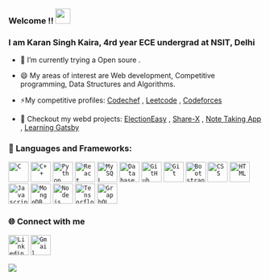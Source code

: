 ### Welcome !! <img src="https://raw.githubusercontent.com/MartinHeinz/MartinHeinz/master/wave.gif" width="30px">


### I am Karan Singh Kaira, 4rd year ECE undergrad at NSIT, Delhi

- 🔬 I’m currently trying a Open soure .
- 😄 My areas of interest are  Web development, Competitive programming, Data Structures and Algorithms.
-  ⚡My competitive profiles: [Codechef](https://www.codechef.com/users/karankaira) , [Leetcode](https://leetcode.com/mandh_budhi_huon_me/) , [Codeforces](https://codeforces.com/profile/mandh_bhudhi_huon_me) 

- 🔭 Checkout my webd projects: [ElectionEasy](https://electioneasy.herokuapp.com/) , [Share-X](https://karan-kaira-sharex.netlify.app/) ,  [Note Taking App](https://jolly-stonebraker-24d5c7.netlify.app/)  , [Learning Gatsby](https://me-learning-gatsby.netlify.app/) 

 
 ### 🔧 Languages and Frameworks:
<code><img width="40px" src="https://img.icons8.com/color/3x/c-programming.png" title="C"/></code>
<code><img width="40px" src="https://img.icons8.com/color/4x/c-plus-plus-logo.png" title="C++"/></code>
<code><img width="40px" src="https://img.icons8.com/color/4x/000000/python.png" title="Python"/></code>
<code><img width="40px" src="https://img.icons8.com/plasticine/100/000000/react.png" title="React"/></code>
<code><img width="40px" src="https://img.icons8.com/ios/4x/00758f/mysql-logo.png" title="MySQL"/></code>
<code><img width="40px" src="https://img.icons8.com/dusk/64/000000/database-restore.png" title="Database"/></code>
<code><img width="40px" src="https://img.icons8.com/fluent/8x/github.png" title="GitHub"/></code>
<code><img width="40px" src="https://img.icons8.com/color/2x/git.png" title="Git"/></code>
<code><img width="40px" src="https://img.icons8.com/color/2x/bootstrap.png" title="Bootstrap"/></code>
<code><img width="40px" src="https://img.icons8.com/color/48/000000/css3.png" title="CSS"/></code>
<code><img width="40px" src="https://img.icons8.com/color/48/000000/html-5.png" title="HTML"/></code>
<code><img width="40px" src="https://img.icons8.com/color/48/000000/javascript-logo-1.png" title="Javascript"/></code>
<code><img width="40px" src="https://img.icons8.com/color/8x/000000/mongodb.png" title="MongoDB"/></code>
<code><img width="40px" src="https://img.icons8.com/color/8x/000000/nodejs.png" title="Nodejs"/></code>
<code><img width="40px" src="https://img.icons8.com/color/8x/000000/tensorflow.png" title="Tensorflow"/></code>
<code><img width="40px" src="https://img.icons8.com/color/8x/000000/graphql.png" title="GraphQL"/></code>



### 🌐 Connect with me 
<code><a href="https://www.linkedin.com/in/karankaira/"><img width="40px" src="https://img.icons8.com/color/8x/000000/linkedin.png" title="Linkedin"/></a></code>
<code><a href="mailto:kairakaran362@gmail.com"><img width="40px" src="https://img.icons8.com/fluent/48/000000/gmail.png" title="Gmail"/></a></code>



 <img src = "https://github-readme-stats.vercel.app/api?username=KaranKaira&theme=cobalt&count_private=true&show_icons=true&include_all_commits=true">
